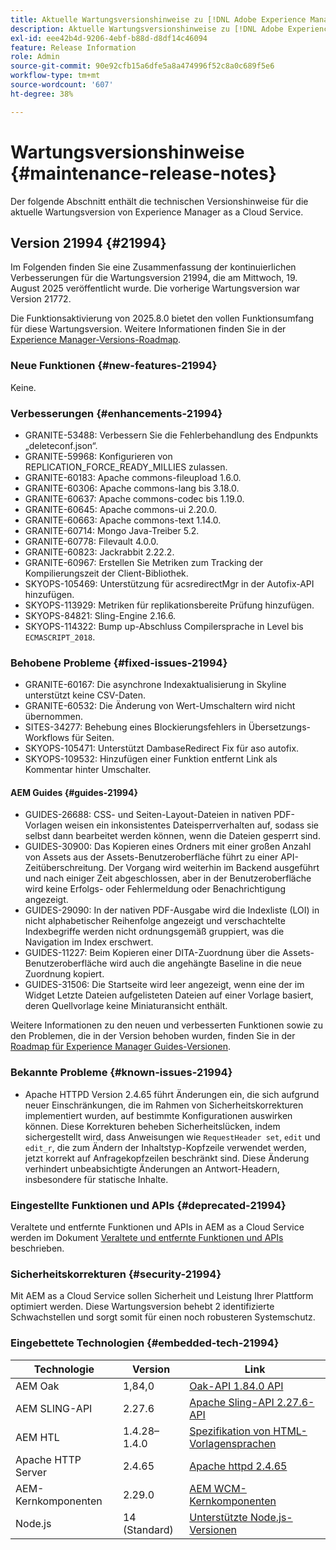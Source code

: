 ```yaml
---
title: Aktuelle Wartungsversionshinweise zu [!DNL Adobe Experience Manager] as a Cloud Service.
description: Aktuelle Wartungsversionshinweise zu [!DNL Adobe Experience Manager] as a Cloud Service.
exl-id: eee42b4d-9206-4ebf-b88d-d8df14c46094
feature: Release Information
role: Admin
source-git-commit: 90e92cfb15a6dfe5a8a474996f52c8a0c689f5e6
workflow-type: tm+mt
source-wordcount: '607'
ht-degree: 38%

---
```



# Wartungsversionshinweise {#maintenance-release-notes}

Der folgende Abschnitt enthält die technischen Versionshinweise für die aktuelle Wartungsversion von Experience Manager as a Cloud Service.

## Version 21994 {#21994}

Im Folgenden finden Sie eine Zusammenfassung der kontinuierlichen Verbesserungen für die Wartungsversion 21994, die am Mittwoch, 19. August 2025 veröffentlicht wurde. Die vorherige Wartungsversion war Version 21772.

Die Funktionsaktivierung von 2025.8.0 bietet den vollen Funktionsumfang für diese Wartungsversion. Weitere Informationen finden Sie in der [Experience Manager-Versions-Roadmap](https://experienceleague.adobe.com/de/docs/experience-manager-release-information/aem-release-updates/update-releases-roadmap).

### Neue Funktionen  {#new-features-21994}

Keine.

### Verbesserungen {#enhancements-21994}

* GRANITE-53488: Verbessern Sie die Fehlerbehandlung des Endpunkts „deleteconf.json“.
* GRANITE-59968: Konfigurieren von REPLICATION_FORCE_READY_MILLIES zulassen.
* GRANITE-60183: Apache commons-fileupload 1.6.0.
* GRANITE-60306: Apache commons-lang bis 3.18.0.
* GRANITE-60637: Apache commons-codec bis 1.19.0.
* GRANITE-60645: Apache commons-ui 2.20.0.
* GRANITE-60663: Apache commons-text 1.14.0.
* GRANITE-60714: Mongo Java-Treiber 5.2.
* GRANITE-60778: Filevault 4.0.0.
* GRANITE-60823: Jackrabbit 2.22.2.
* GRANITE-60967: Erstellen Sie Metriken zum Tracking der Kompilierungszeit der Client-Bibliothek.
* SKYOPS-105469: Unterstützung für acsredirectMgr in der Autofix-API hinzufügen.
* SKYOPS-113929: Metriken für replikationsbereite Prüfung hinzufügen.
* SKYOPS-84821: Sling-Engine 2.16.6.
* SKYOPS-114322: Bump up-Abschluss Compilersprache in Level bis `ECMASCRIPT_2018`.

### Behobene Probleme {#fixed-issues-21994}

* GRANITE-60167: Die asynchrone Indexaktualisierung in Skyline unterstützt keine CSV-Daten.
* GRANITE-60532: Die Änderung von Wert-Umschaltern wird nicht übernommen.
* SITES-34277: Behebung eines Blockierungsfehlers in Übersetzungs-Workflows für Seiten.
* SKYOPS-105471: Unterstützt DambaseRedirect Fix für aso autofix.
* SKYOPS-109532: Hinzufügen einer Funktion entfernt Link als Kommentar hinter Umschalter.

#### AEM Guides {#guides-21994}

* GUIDES-26688: CSS- und Seiten-Layout-Dateien in nativen PDF-Vorlagen weisen ein inkonsistentes Dateisperrverhalten auf, sodass sie selbst dann bearbeitet werden können, wenn die Dateien gesperrt sind.
* GUIDES-30900: Das Kopieren eines Ordners mit einer großen Anzahl von Assets aus der Assets-Benutzeroberfläche führt zu einer API-Zeitüberschreitung. Der Vorgang wird weiterhin im Backend ausgeführt und nach einiger Zeit abgeschlossen, aber in der Benutzeroberfläche wird keine Erfolgs- oder Fehlermeldung oder Benachrichtigung angezeigt.
* GUIDES-29090: In der nativen PDF-Ausgabe wird die Indexliste (LOI) in nicht alphabetischer Reihenfolge angezeigt und verschachtelte Indexbegriffe werden nicht ordnungsgemäß gruppiert, was die Navigation im Index erschwert.
* GUIDES-11227: Beim Kopieren einer DITA-Zuordnung über die Assets-Benutzeroberfläche wird auch die angehängte Baseline in die neue Zuordnung kopiert.
* GUIDES-31506: Die Startseite wird leer angezeigt, wenn eine der im Widget Letzte Dateien aufgelisteten Dateien auf einer Vorlage basiert, deren Quellvorlage keine Miniaturansicht enthält.

Weitere Informationen zu den neuen und verbesserten Funktionen sowie zu den Problemen, die in der Version behoben wurden, finden Sie in der [Roadmap für Experience Manager Guides-Versionen](https://experienceleague.adobe.com/de/docs/experience-manager-guides/using/release-info/aem-guides-releases-roadmap).

### Bekannte Probleme {#known-issues-21994}

* Apache HTTPD Version 2.4.65 führt Änderungen ein, die sich aufgrund neuer Einschränkungen, die im Rahmen von Sicherheitskorrekturen implementiert wurden, auf bestimmte Konfigurationen auswirken können. Diese Korrekturen beheben Sicherheitslücken, indem sichergestellt wird, dass Anweisungen wie `RequestHeader set`, `edit` und `edit_r`, die zum Ändern der Inhaltstyp-Kopfzeile verwendet werden, jetzt korrekt auf Anfragekopfzeilen beschränkt sind. Diese Änderung verhindert unbeabsichtigte Änderungen an Antwort-Headern, insbesondere für statische Inhalte.

### Eingestellte Funktionen und APIs {#deprecated-21994}

Veraltete und entfernte Funktionen und APIs in AEM as a Cloud Service werden im Dokument [Veraltete und entfernte Funktionen und APIs](/help/release-notes/deprecated-removed-features.md) beschrieben.

### Sicherheitskorrekturen {#security-21994}

Mit AEM as a Cloud Service sollen Sicherheit und Leistung Ihrer Plattform optimiert werden. Diese Wartungsversion behebt 2 identifizierte Schwachstellen und sorgt somit für einen noch robusteren Systemschutz.

### Eingebettete Technologien {#embedded-tech-21994}

| Technologie | Version | Link |
|---|---|---|
| AEM Oak | 1,84,0 | [Oak-API 1.84.0 API](https://www.javadoc.io/doc/org.apache.jackrabbit/oak-api/1.84/index.html) |
| AEM SLING-API | 2.27.6 | [Apache Sling-API 2.27.6-API](https://www.javadoc.io/doc/org.apache.sling/org.apache.sling.api/latest/index.html) |
| AEM HTL | 1.4.28–1.4.0 | [Spezifikation von HTML-Vorlagensprachen](https://github.com/adobe/htl-spec) |
| Apache HTTP Server | 2.4.65 | [Apache httpd 2.4.65](https://apache.googlesource.com/httpd/+/refs/tags/2.4.65/CHANGES) |
| AEM-Kernkomponenten | 2.29.0 | [AEM WCM-Kernkomponenten](https://github.com/adobe/aem-core-wcm-components) |
| Node.js | 14 (Standard) | [Unterstützte Node.js-Versionen](https://experienceleague.adobe.com/de/docs/experience-manager-cloud-service/content/implementing/developing/developing-with-front-end-pipelines#node-versions) |
